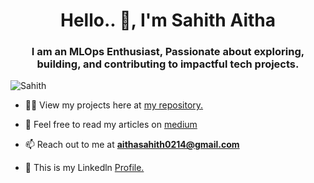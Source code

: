 <h1 align="center">Hello.. 👋, I'm Sahith Aitha</h1>
<h3 align="center"> I am an MLOps Enthusiast, Passionate about exploring, building, and contributing to impactful tech projects.</h3>
<img align = "right" width = 400 sec = "https://cdnp3.stackassets.com/fa6fd1e226152eba86fa65cef159cde3d5a40517/store/fd9cf709c1417e2cabff70f3d3d2b3be06d0becd1df0cccfc661d327a3a7/sale_229497_primary_image.jpg">
<p align="left"> <img src="https://komarev.com/ghpvc/?username=nushith&label=Profile%20views&color=0e75b6&style=flat" alt="Sahith" /> </p>

- 👨‍💻 View my projects here at [my repository.](https://github.com/aithasahith02)

- 📝 Feel free to read my articles on [medium](https://medium.com/@aithasahith0214)

- 📫 Reach out to me at **aithasahith0214@gmail.com**

- 🔗 This is my Linkedln [Profile.](https://www.linkedin.com/in/sahith-aitha-845887191)
